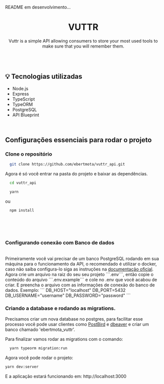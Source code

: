 README em desenvolvimento...


<h1 align="center">VUTTR</h1>

<p align="center">Vuttr is a simple API allowing consumers to store your most used tools to make sure that you will remember them.</p>

<br />
<br />


## :bulb: Tecnologias utilizadas
 
 * Node.js
 * Express
 * TypeScript
 * TypeORM
 * PostgreSQL
 * API Blueprint

<br />


<h2>Configurações essenciais para rodar o projeto</h2>
<h3>Clone o repositório</h3>

```sh
  git clone https://github.com/ebertmota/vuttr_api.git
```
Agora é só você entrar na pasta do projeto e baixar as dependências.
 
```sh
  cd vuttr_api
```


```sh
  yarn 
 ```
 
 ou

```sh
  npm install
  
  ```
<br />
<br />
  
<h3>Configurando conexão com Banco de dados</h3>
<br />
  Primeiramente você vai precisar de um banco PostgreSQL rodando em sua máquina para o funcionamento da API, o recomendado é utilizar o docker, caso não saiba configura-lo siga as instruções na <a href="https://docs.docker.com/engine/examples/postgresql_service/">documentação oficial</a>.
 <br />
 Agora crie um arquivo na raiz do seu seu projeto ```.env```, então copie o conteúdo do arquivo ```.env.example``` e cole no .env que você acabou de criar.
E preencha o arquivo com as informações de conexão do banco de dados. Exemplo:
```
DB_HOST="localhost"
DB_PORT=5432
DB_USERNAME="username"
DB_PASSWORD="password"
```

<h3>Criando a database e rodando as migrations.</h3>
Precisamos criar um nova database no postgres, para facilitar esse processo você pode usar clientes como <a href="https://www.electronjs.org/apps/postbird">PostBird</a> e  <a href="https://dbeaver.io/">dbeaver</a> e criar um banco chamado 'ebertmota_vuttr'.

Para finalizar vamos rodar as migrations com o comando:
```bash
  yarn typeorm migration:run
```

Agora você pode rodar o projeto:
```bash
yarn dev:server
```
E a aplicação estará funcionando em: http://localhost:3000
